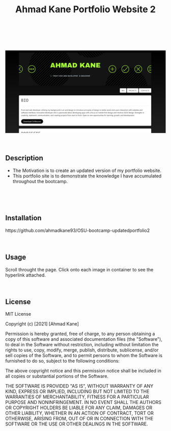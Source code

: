 # <header>Ahmad Kane Portfolio Website 2</header>
  <img src=  Assets\images\read-me-ahmad.jpg/>
<br>
<br>
<br>
<h2> Description </h2>
<ul>
<li>The Motivation is to create an updated version of my portfolio website.</li>
<li>This portfolio site is to demonstrate the knowledge I have accumulated throughout the bootcamp.</li>

</ul>
<br>
<br>
<br>
<h2> Installation </h2>
https://github.com/ahmadkane93/OSU-bootcamp-updatedportfolio2
<br>
<br>
<br>
<h2> Usage </h2>
Scroll throught the page.
Click onto each image in container to see the hyperlink attached.
<br>

<br>
<br>
<h2>License</h2>

MIT License

Copyright (c) [2021] [Ahmad Kane]

Permission is hereby granted, free of charge, to any person obtaining a copy
of this software and associated documentation files (the "Software"), to deal
in the Software without restriction, including without limitation the rights
to use, copy, modify, merge, publish, distribute, sublicense, and/or sell
copies of the Software, and to permit persons to whom the Software is
furnished to do so, subject to the following conditions:

The above copyright notice and this permission notice shall be included in all
copies or substantial portions of the Software.

THE SOFTWARE IS PROVIDED "AS IS", WITHOUT WARRANTY OF ANY KIND, EXPRESS OR
IMPLIED, INCLUDING BUT NOT LIMITED TO THE WARRANTIES OF MERCHANTABILITY,
FITNESS FOR A PARTICULAR PURPOSE AND NONINFRINGEMENT. IN NO EVENT SHALL THE
AUTHORS OR COPYRIGHT HOLDERS BE LIABLE FOR ANY CLAIM, DAMAGES OR OTHER
LIABILITY, WHETHER IN AN ACTION OF CONTRACT, TORT OR OTHERWISE, ARISING FROM,
OUT OF OR IN CONNECTION WITH THE SOFTWARE OR THE USE OR OTHER DEALINGS IN THE
SOFTWARE.
<br>
<br>
<br>
